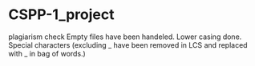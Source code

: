 # CSPP-1_project
plagiarism check
Empty files have been handeled.
Lower casing done.
Special characters (excluding _ have been removed in LCS and replaced with _ in bag of words.)
